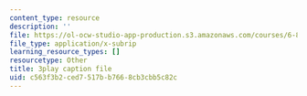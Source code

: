 ```yaml
---
content_type: resource
description: ''
file: https://ol-ocw-studio-app-production.s3.amazonaws.com/courses/6-890-algorithmic-lower-bounds-fun-with-hardness-proofs-fall-2014/c563f3b2ced7517bb7668cb3cbb5c82c_KdN2mQ594t0.vtt
file_type: application/x-subrip
learning_resource_types: []
resourcetype: Other
title: 3play caption file
uid: c563f3b2-ced7-517b-b766-8cb3cbb5c82c
---
```

